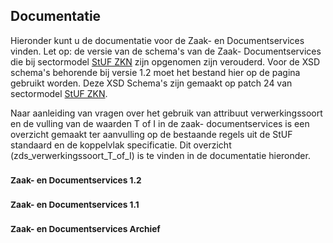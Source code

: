 ## Documentatie

Hieronder kunt u de documentatie voor de Zaak- en Documentservices
vinden. Let op: de versie van de schema's van de Zaak- Documentservices
die bij sectormodel [StUF
ZKN](http://www.gemmaonline.nl/index.php/Sectormodellen_Zaken:_StUF-ZKN)
zijn opgenomen zijn verouderd. Voor de XSD schema's behorende bij versie
1.2 moet het bestand hier op de pagina gebruikt worden. Deze XSD
Schema's zijn gemaakt op patch 24 van sectormodel [StUF
ZKN](http://www.gemmaonline.nl/index.php/Sectormodellen_Zaken:_StUF-ZKN).

Naar aanleiding van vragen over het gebruik van attribuut
verwerkingssoort en de vulling van de waarden T of I in de zaak-
documentservices is een overzicht gemaakt ter aanvulling op de bestaande
regels uit de StUF standaard en de koppelvlak specificatie. Dit
overzicht (zds_verwerkingssoort_T_of_I) is te vinden in de documentatie
hieronder.

### <small>Zaak- en Documentservices 1.2</small>

### <small>Zaak- en Documentservices 1.1</small>

### <small>Zaak- en Documentservices Archief</small>

</div>
